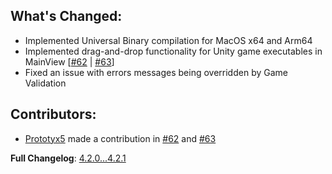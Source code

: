 ## What's Changed:
* Implemented Universal Binary compilation for MacOS x64 and Arm64
* Implemented drag-and-drop functionality for Unity game executables in MainView  [[#62](<https://github.com/LavaGang/MelonLoader.Installer/issues/62>) | [#63](<https://github.com/LavaGang/MelonLoader.Installer/pull/63>)]
* Fixed an issue with errors messages being overridden by Game Validation

## Contributors:
* [Prototyx5](<https://github.com/Prototyx5>) made a contribution in [#62](<https://github.com/LavaGang/MelonLoader.Installer/issues/62>) and [#63](<https://github.com/LavaGang/MelonLoader.Installer/pull/63>)

**Full Changelog**: [4.2.0...4.2.1](<https://github.com/LavaGang/MelonLoader.Installer/compare/4.2.0...4.2.1>)
